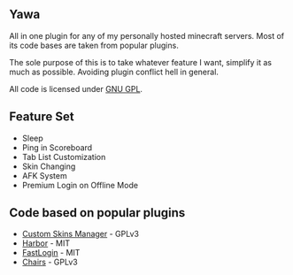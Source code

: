 ## Yawa
All in one plugin for any of my personally hosted minecraft servers. 
Most of its code bases are taken from popular plugins.

The sole purpose of this is to take whatever feature I want, simplify it as much as possible.
Avoiding plugin conflict hell in general.

All code is licensed under [GNU GPL](LICENSE).

## Feature Set
- Sleep
- Ping in Scoreboard
- Tab List Customization
- Skin Changing
- AFK System
- Premium Login on Offline Mode

## Code based on popular plugins
- [Custom Skins Manager](https://gitlab.com/Nanit/custom-skins-manager) - GPLv3
- [Harbor](https://github.com/nkomarn/Harbor) - MIT
- [FastLogin](https://github.com/games647/FastLogin) - MIT
- [Chairs](https://github.com/Shevchik/Chairs) - GPLv3